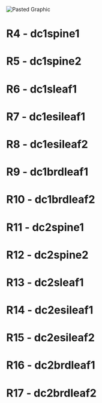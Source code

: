 ![Pasted Graphic](https://github.com/user-attachments/assets/584d211a-140f-4b0d-b54c-ed384f4b3b8c)


#  R4 - dc1spine1
#  R5 - dc1spine2
#  R6 - dc1sleaf1
#  R7 - dc1esileaf1
#  R8 - dc1esileaf2
#  R9 - dc1brdleaf1
#  R10 - dc1brdleaf2
#  R11 - dc2spine1
#  R12 - dc2spine2
#  R13 - dc2sleaf1
#  R14 - dc2esileaf1
#  R15 - dc2esileaf2
#  R16 - dc2brdleaf1
#  R17 - dc2brdleaf2
